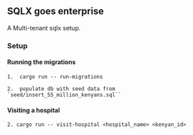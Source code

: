 ## SQLX goes enterprise

A Multi-tenant sqlx setup.

### Setup

#### Running the migrations

```
1.  cargo run -- run-migrations
```

```
2.  populate db with seed data from `seed/insert_55_million_kenyans.sql``
```

#### Visiting a hospital

```
2. cargo run -- visit-hospital <hospital_name> <kenyan_id>
```
